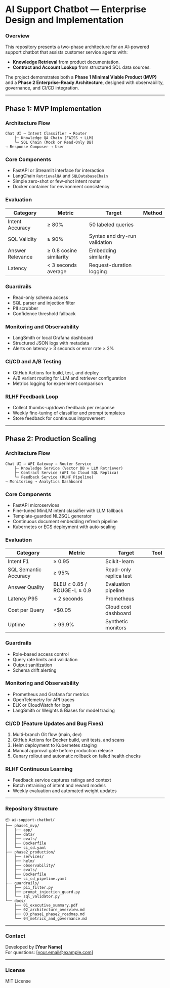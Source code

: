 # AI Support Chatbot — Enterprise Design and Implementation

### Overview
This repository presents a two-phase architecture for an AI-powered support chatbot that assists customer service agents with:
- **Knowledge Retrieval** from product documentation.
- **Contract and Account Lookup** from structured SQL data sources.

The project demonstrates both a **Phase 1 Minimal Viable Product (MVP)** and a **Phase 2 Enterprise-Ready Architecture**, designed with observability, governance, and CI/CD integration.

---

## Phase 1: MVP Implementation

### Architecture Flow
```
Chat UI → Intent Classifier → Router  
    ├─ Knowledge QA Chain (FAISS + LLM)  
    └─ SQL Chain (Mock or Read-Only DB)  
→ Response Composer → User
```

### Core Components
- FastAPI or Streamlit interface for interaction
- LangChain `RetrievalQA` and `SQLDatabaseChain`
- Simple zero-shot or few-shot intent router
- Docker container for environment consistency

### Evaluation
| Category | Metric | Target | Method |
|-----------|---------|---------|--------|
| Intent Accuracy | ≥ 80% | 50 labeled queries |
| SQL Validity | ≥ 90% | Syntax and dry-run validation |
| Answer Relevance | ≥ 0.8 cosine similarity | Embedding similarity |
| Latency | < 3 seconds average | Request-duration logging |

### Guardrails
- Read-only schema access
- SQL parser and injection filter
- PII scrubber
- Confidence threshold fallback

### Monitoring and Observability
- LangSmith or local Grafana dashboard
- Structured JSON logs with metadata
- Alerts on latency > 3 seconds or error rate > 2%

### CI/CD and A/B Testing
- GitHub Actions for build, test, and deploy
- A/B variant routing for LLM and retriever configuration
- Metrics logging for experiment comparison

### RLHF Feedback Loop
- Collect thumbs-up/down feedback per response
- Weekly fine-tuning of classifier and prompt templates
- Store feedback for continuous improvement

---

## Phase 2: Production Scaling

### Architecture Flow
```
Chat UI → API Gateway → Router Service  
    ├─ Knowledge Service (Vector DB + LLM Retriever)  
    ├─ Contract Service (API to Cloud SQL Replica)  
    └─ Feedback Service (RLHF Pipeline)  
→ Monitoring → Analytics Dashboard
```

### Core Components
- FastAPI microservices
- Fine-tuned MiniLM intent classifier with LLM fallback
- Template-guarded NL2SQL generator
- Continuous document embedding refresh pipeline
- Kubernetes or ECS deployment with auto-scaling

### Evaluation
| Category | Metric | Target | Tool |
|-----------|---------|---------|------|
| Intent F1 | ≥ 0.95 | Scikit-learn |
| SQL Semantic Accuracy | ≥ 95% | Read-only replica test |
| Answer Quality | BLEU ≥ 0.85 / ROUGE-L ≥ 0.9 | Evaluation pipeline |
| Latency P95 | < 2 seconds | Prometheus |
| Cost per Query | <$0.05 | Cloud cost dashboard |
| Uptime | ≥ 99.9% | Synthetic monitors |

### Guardrails
- Role-based access control
- Query rate limits and validation
- Output sanitization
- Schema drift alerting

### Monitoring and Observability
- Prometheus and Grafana for metrics
- OpenTelemetry for API traces
- ELK or CloudWatch for logs
- LangSmith or Weights & Biases for model tracing

### CI/CD (Feature Updates and Bug Fixes)
1. Multi-branch Git flow (main, dev)
2. GitHub Actions for Docker build, unit tests, and scans
3. Helm deployment to Kubernetes staging
4. Manual approval gate before production release
5. Canary rollout and automatic rollback on failed health checks

### RLHF Continuous Learning
- Feedback service captures ratings and context
- Batch retraining of intent and reward models
- Weekly evaluation and automated weight updates

---

### Repository Structure
```
📦 ai-support-chatbot/
├── phase1_mvp/
│   ├── app/
│   ├── data/
│   ├── evals/
│   ├── Dockerfile
│   └── ci_cd.yaml
├── phase2_production/
│   ├── services/
│   ├── helm/
│   ├── observability/
│   ├── evals/
│   ├── Dockerfile
│   └── ci_cd_pipeline.yaml
├── guardrails/
│   ├── pii_filter.py
│   ├── prompt_injection_guard.py
│   └── sql_validator.py
└── docs/
    ├── 01_executive_summary.pdf
    ├── 02_architecture_overview.md
    ├── 03_phase1_phase2_roadmap.md
    └── 04_metrics_and_governance.md
```

---

### Contact
Developed by **[Your Name]**  
For questions: [your.email@example.com]

---

### License
MIT License
